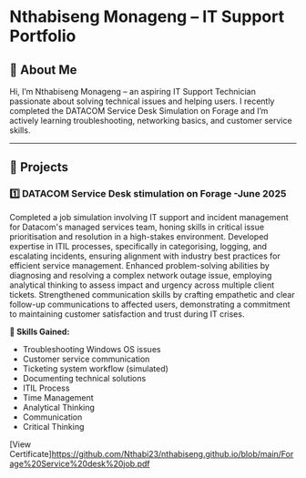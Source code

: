 # Nthabiseng Monageng – IT Support Portfolio

## 🌟 About Me
Hi, I’m Nthabiseng Monageng – an aspiring IT Support Technician passionate about solving technical issues and helping users. I recently completed the DATACOM Service Desk Simulation on Forage and I’m actively learning troubleshooting, networking basics, and customer service skills.

---

## 📁 Projects

### 1️⃣ DATACOM Service Desk stimulation on Forage -June 2025
Completed a job simulation involving IT support and incident management for Datacom's managed services team, honing skills in critical issue prioritisation and resolution in a high-stakes environment.
Developed expertise in ITIL processes, specifically in categorising, logging, and escalating incidents, ensuring alignment with industry best practices for efficient service management.
Enhanced problem-solving abilities by diagnosing and resolving a complex network outage issue, employing analytical thinking to assess impact and urgency across multiple client tickets.
Strengthened communication skills by crafting empathetic and clear follow-up communications to affected users, demonstrating a commitment to maintaining customer satisfaction and trust during IT crises.


**🌟 Skills Gained:**
- Troubleshooting Windows OS issues
- Customer service communication
- Ticketing system workflow (simulated)
- Documenting technical solutions
-  ITIL Process
-  Time Management
- Analytical Thinking
- Communication
- Critical Thinking
  
[View Certificate]https://github.com/Nthabi23/nthabiseng.github.io/blob/main/Forage%20Service%20desk%20job.pdf
